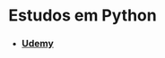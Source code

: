 # Estudos em Python
- ### [Udemy](https://www.udemy.com/course/curso-algoritmos-logica-de-programacao/)